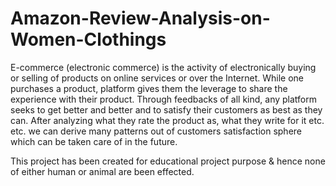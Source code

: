 # Amazon-Review-Analysis-on-Women-Clothings

E-commerce (electronic commerce) is the activity of electronically buying or selling of products on online services or over the Internet. While one purchases a product, platform gives them the leverage to share the experience with their product. Through feedbacks of all kind, any platform seeks to get better and better and to satisfy their customers as best as they can. After analyzing what they rate the product as, what they write for it etc. etc. we can derive many patterns out of customers satisfaction sphere which can be taken care of in the future.

This project has been created for educational project purpose & hence none of either human or animal are been effected.
